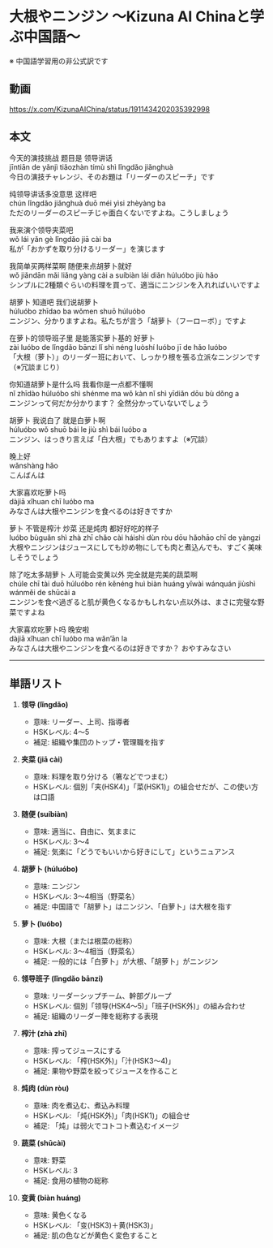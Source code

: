 # 大根やニンジン 〜Kizuna AI Chinaと学ぶ中国語〜
※ 中国語学習用の非公式訳です

## 動画
https://x.com/KizunaAIChina/status/1911434202035392998

## 本文

今天的演技挑战 题目是 领导讲话  
jīntiān de yǎnjì tiǎozhàn tímù shì lǐngdǎo jiǎnghuà  
今日の演技チャレンジ、そのお題は「リーダーのスピーチ」です  

纯领导讲话多没意思 这样吧  
chún lǐngdǎo jiǎnghuà duō méi yìsi zhèyàng ba  
ただのリーダーのスピーチじゃ面白くないですよね。こうしましょう  

我来演个领导夹菜吧  
wǒ lái yǎn gè lǐngdǎo jiā cài ba  
私が「おかずを取り分けるリーダー」を演じます  

我简单买两样菜啊 随便来点胡萝卜就好  
wǒ jiǎndān mǎi liǎng yàng cài a suíbiàn lái diǎn húluóbo jiù hǎo  
シンプルに2種類ぐらいの料理を買って、適当にニンジンを入れればいいですよ  

胡萝卜 知道吧 我们说胡萝卜  
húluóbo zhīdao ba wǒmen shuō húluóbo  
ニンジン、分かりますよね。私たちが言う「胡萝卜（フーローボ）」ですよ  

在萝卜的领导班子里 是能落实萝卜基的 好萝卜  
zài luóbo de lǐngdǎo bānzi lǐ shì néng luòshí luóbo jī de hǎo luóbo  
「大根（萝卜）」のリーダー班において、しっかり根を張る立派なニンジンです（※冗談まじり）  

你知道胡萝卜是什么吗 我看你是一点都不懂啊  
nǐ zhīdào húluóbo shì shénme ma wǒ kàn nǐ shì yīdiǎn dōu bù dǒng a  
ニンジンって何だか分かります？ 全然分かっていないでしょう  

胡萝卜 我说白了 就是白萝卜啊  
húluóbo wǒ shuō bái le jiù shì bái luóbo a  
ニンジン、はっきり言えば「白大根」でもありますよ（※冗談）  

晚上好  
wǎnshàng hǎo  
こんばんは  

大家喜欢吃萝卜吗  
dàjiā xǐhuan chī luóbo ma  
みなさんは大根やニンジンを食べるのは好きですか  

萝卜 不管是榨汁 炒菜 还是炖肉 都好好吃的样子  
luóbo bùguǎn shì zhà zhī chǎo cài háishì dùn ròu dōu hǎohāo chī de yàngzi  
大根やニンジンはジュースにしても炒め物にしても肉と煮込んでも、すごく美味しそうでしょう  

除了吃太多胡萝卜 人可能会变黄以外 完全就是完美的蔬菜啊  
chúle chī tài duō húluóbo rén kěnéng huì biàn huáng yǐwài wánquán jiùshì wánměi de shūcài a  
ニンジンを食べ過ぎると肌が黄色くなるかもしれない点以外は、まさに完璧な野菜ですよね  

大家喜欢吃萝卜吗 晚安啦  
dàjiā xǐhuan chī luóbo ma wǎn’ān la  
みなさんは大根やニンジンを食べるのは好きですか？ おやすみなさい  

---

## 単語リスト

1. **领导 (lǐngdǎo)**  
   - 意味: リーダー、上司、指導者  
   - HSKレベル: 4〜5  
   - 補足: 組織や集団のトップ・管理職を指す  

2. **夹菜 (jiā cài)**  
   - 意味: 料理を取り分ける（箸などでつまむ）  
   - HSKレベル: 個別「夹(HSK4)」「菜(HSK1)」の組合せだが、この使い方は口語  

3. **随便 (suíbiàn)**  
   - 意味: 適当に、自由に、気ままに  
   - HSKレベル: 3〜4  
   - 補足: 気楽に「どうでもいいから好きにして」というニュアンス  

4. **胡萝卜 (húluóbo)**  
   - 意味: ニンジン  
   - HSKレベル: 3〜4相当（野菜名）  
   - 補足: 中国語で「胡萝卜」はニンジン、「白萝卜」は大根を指す  

5. **萝卜 (luóbo)**  
   - 意味: 大根（または根菜の総称）  
   - HSKレベル: 3〜4相当（野菜名）  
   - 補足: 一般的には「白萝卜」が大根、「胡萝卜」がニンジン  

6. **领导班子 (lǐngdǎo bānzi)**  
   - 意味: リーダーシップチーム、幹部グループ  
   - HSKレベル: 個別「领导(HSK4〜5)」「班子(HSK外)」の組み合わせ  
   - 補足: 組織のリーダー陣を総称する表現  

7. **榨汁 (zhà zhī)**  
   - 意味: 搾ってジュースにする  
   - HSKレベル: 「榨(HSK外)」「汁(HSK3〜4)」  
   - 補足: 果物や野菜を絞ってジュースを作ること  

8. **炖肉 (dùn ròu)**  
   - 意味: 肉を煮込む、煮込み料理  
   - HSKレベル: 「炖(HSK外)」「肉(HSK1)」の組合せ  
   - 補足: 「炖」は弱火でコトコト煮込むイメージ  

9. **蔬菜 (shūcài)**  
   - 意味: 野菜  
   - HSKレベル: 3  
   - 補足: 食用の植物の総称  

10. **变黄 (biàn huáng)**  
    - 意味: 黄色くなる  
    - HSKレベル: 「变(HSK3)＋黄(HSK3)」  
    - 補足: 肌の色などが黄色く変色すること  
